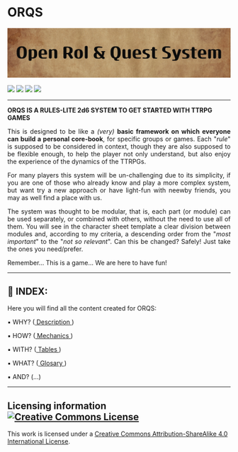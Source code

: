 # ORQS

![ORQS banner](aux/pic/Open_Rol_%26_Quest_System.png)

<p align="center"></p>

![](https://img.shields.io/badge/Proyect-TTRPG%20-blue)
![](https://img.shields.io/badge/System-2d6-blue)
![](https://img.shields.io/badge/License-CC--BY--SA--4-blue)
![](https://img.shields.io/badge/Status-complete-success?style=plastic)

***

**ORQS IS A RULES-LITE 2d6 SYSTEM
TO GET STARTED WITH TTRPG GAMES**

<p align="justify">This is designed to be like a <i>(very)</i> <strong>basic framework on which everyone can build a personal core-book</strong>, for specific groups or games. Each "<i>rule</i>" is supposed to be considered in context, though they are also supposed to be flexible enough, to help the player not only understand, but also enjoy the experience of the dynamics of the TTRPGs.</p>

<p align="justify">For many players this system will be un-challenging due to its simplicity, if you are one of those who already know and play a more complex system, but want try a new approach or have light-fun with neewby friends, you may as well find a place with us.</p>

<p align="justify">The system was thought to be modular, that is, each part (or module) can be used separately, or combined with others, without the need to use all of them. You will see in the character sheet template a clear division between modules and, according to my criteria, a descending order from the "<i>most important</i>" to the "<i>not so relevant</i>". Can this be changed? Safely! Just take the ones you need/prefer.</p>

<p align="justify">Remember... This is a game... We are here to have fun!</p>

***

## :game_die: INDEX:

Here you will find all the content created for ORQS:

:black_small_square: WHY? ([ Description ](description.md))

:black_small_square: HOW? ([ Mechanics ](mechanics.md))

:black_small_square: WITH? ([ Tables ](tables.md))

:black_small_square: WHAT? ([ Glosary ](glosary.md))

:black_small_square: AND? (...)

***

## Licensing information  <a rel="license" href="http://creativecommons.org/licenses/by-sa/4.0/"><img alt="Creative Commons License" style="border-width:0" src="https://i.creativecommons.org/l/by-sa/4.0/88x31.png" /></a>

This work is licensed under a <a rel="license" href="http://creativecommons.org/licenses/by-sa/4.0/">Creative Commons Attribution-ShareAlike 4.0 International License</a>.
